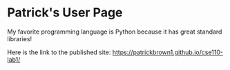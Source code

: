 
# Patrick's User Page
My favorite programming language is Python because it has great standard libraries!

Here is the link to the published site:
https://patrickbrown1.github.io/cse110-lab1/
